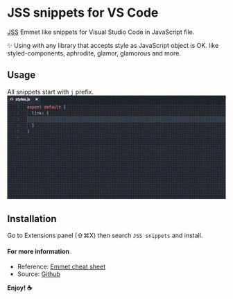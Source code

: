 <!-- 1003 -->

# JSS snippets for VS Code

[JSS](http://cssinjs.org/) Emmet like snippets for Visual Studio Code in JavaScript file.

✨ Using with any library that accepts style as JavaScript object is OK. like styled-components, aphrodite, glamor, glamorous and more.

## Usage

All snippets start with `j` prefix.
![preview](images/usage.gif)

## Installation

Go to Extensions panel (⇧⌘X) then search `JSS snippets` and install.

#### For more information

- Reference: [Emmet cheat sheet](https://docs.emmet.io/cheat-sheet/)
- Source: [Github](https://github.com/visioncan/vscode-jss-snippets)

**Enjoy! ☕️**
